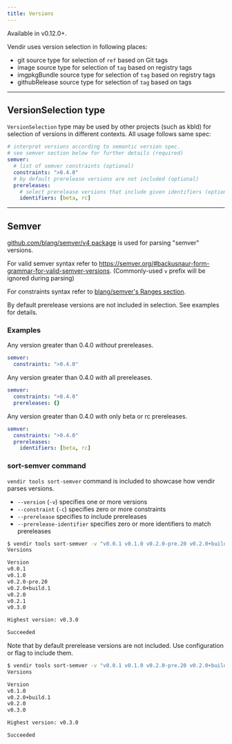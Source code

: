 ```yaml
---
title: Versions
---
```


Available in v0.12.0+.

Vendir uses version selection in following places:

- git source type for selection of `ref` based on Git tags
- image source type for selection of `tag` based on registry tags
- imgpkgBundle source type for selection of `tag` based on registry tags
- githubRelease source type for selection of `tag` based on tags

---
## VersionSelection type

`VersionSelection` type may be used by other projects (such as kbld) for selection of versions in different contexts. All usage follows same spec:

```yaml
# interpret versions according to semantic version spec.
# see semver section below for further details (required)
semver:
  # list of semver constraints (optional)
  constraints: ">0.4.0"
  # by default prerelease versions are not included (optional)
  prereleases:
    # select prerelease versions that include given identifiers (optional)
    identifiers: [beta, rc]
```

---
## Semver

[github.com/blang/semver/v4 package](https://github.com/blang/semver) is used for parsing "semver" versions.

For valid semver syntax refer to <https://semver.org/#backusnaur-form-grammar-for-valid-semver-versions>. (Commonly-used `v` prefix will be ignored during parsing)

For constraints syntax refer to [blang/semver's Ranges section](https://github.com/blang/semver#ranges).

By default prerelease versions are not included in selection. See examples for details.

### Examples

Any version greater than 0.4.0 _without_ prereleases.

```yaml
semver:
  constraints: ">0.4.0"
```

Any version greater than 0.4.0 _with_ all prereleases.

```yaml
semver:
  constraints: ">0.4.0"
  prereleases: {}
```

Any version greater than 0.4.0 _with_ only beta or rc prereleases.

```yaml
semver:
  constraints: ">0.4.0"
  prereleases:
    identifiers: [beta, rc]
```

### sort-semver command

`vendir tools sort-semver` command is included to showcase how vendir parses versions.

- `--version` (`-v`) specifies one or more versions
- `--constraint` (`-c`) specifies zero or more constraints
- `--prerelease` specifies to include prereleases
- `--prerelease-identifier` specifies zero or more identifiers to match prereleases

```bash
$ vendir tools sort-semver -v "v0.0.1 v0.1.0 v0.2.0-pre.20 v0.2.0+build.1 v0.2.1 v0.2.0 v0.3.0"
Versions

Version
v0.0.1
v0.1.0
v0.2.0-pre.20
v0.2.0+build.1
v0.2.0
v0.2.1
v0.3.0

Highest version: v0.3.0

Succeeded
```

Note that by default prerelease versions are not included. Use configuration or flag to include them.

```bash
$ vendir tools sort-semver -v "v0.0.1 v0.1.0 v0.2.0-pre.20 v0.2.0+build.1 v0.2.0 v0.3.0" -c ">=0.1.0"
Versions

Version
v0.1.0
v0.2.0+build.1
v0.2.0
v0.3.0

Highest version: v0.3.0

Succeeded
```
